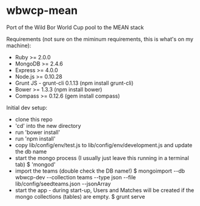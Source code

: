 wbwcp-mean
==========

Port of the Wild Bor World Cup pool to the MEAN stack


Requirements (not sure on the miminum requirements, this is what's on my machine):

* Ruby >= 2.0.0
* MongoDB >= 2.4.6
* Express >= 4.0.0
* Node.js >= 0.10.28
* Grunt JS - grunt-cli 0.1.13 (npm install grunt-cli)
* Bower >= 1.3.3 (npm install bower)
* Compass >= 0.12.6 (gem install compass)


Initial dev setup:

* clone this repo
* 'cd' into the new directory
* run 'bower install'
* run 'npm install'
* copy lib/config/env/test.js to lib/config/env/development.js and update the db name
* start the mongo process (I usually just leave this running in a terminal tab)
 $ 'mongod'
* import the teams (double check the DB name!)
 $ mongoimport --db wbwcp-dev --collection teams --type json --file lib/config/seedteams.json --jsonArray
* start the app - during start-up, Users and Matches will be created if the mongo collections (tables) are empty.
 $ grunt serve